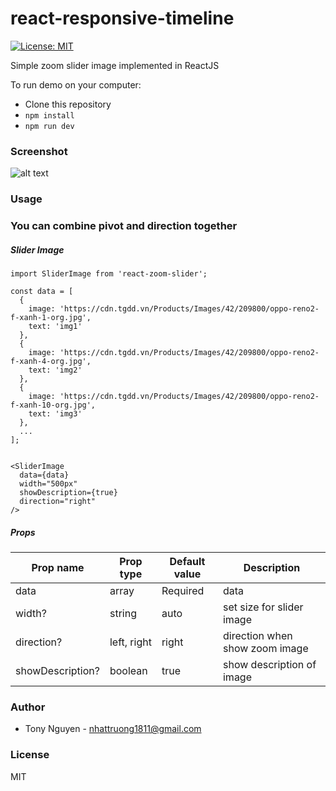 # react-responsive-timeline
<!-- [![dependency status][deps-svg]][deps-url]
[![dev dependency status][dev-deps-svg]][dev-deps-url] -->
[![License: MIT](https://img.shields.io/badge/License-MIT-yellow.svg)](https://opensource.org/licenses/MIT)


Simple zoom slider image implemented in ReactJS

To run demo on your computer:
  - Clone this repository
  - `npm install`
  - `npm run dev`

### Screenshot


![alt text](https://raw.githubusercontent.com/JSLancerTeam/react-responsive-timeline/master/images/demo.gif)

### Usage


### You can combine pivot and direction together

##### Slider Image
```
import SliderImage from 'react-zoom-slider';

const data = [
  {
    image: 'https://cdn.tgdd.vn/Products/Images/42/209800/oppo-reno2-f-xanh-1-org.jpg',
    text: 'img1'
  },
  {
    image: 'https://cdn.tgdd.vn/Products/Images/42/209800/oppo-reno2-f-xanh-4-org.jpg',
    text: 'img2'
  },
  {
    image: 'https://cdn.tgdd.vn/Products/Images/42/209800/oppo-reno2-f-xanh-10-org.jpg',
    text: 'img3'
  },
  ...
];


<SliderImage 
  data={data} 
  width="500px" 
  showDescription={true} 
  direction="right" 
/>
```


##### Props
|Prop name |Prop type|Default value|Description|
|---------|---------|-------------|-----------|
data | array | Required | data |
width? | string | auto | set size for slider image |
direction? | left, right | right | direction when show zoom image |
showDescription? | boolean | true | show description of image 

### Author
- Tony Nguyen - nhattruong1811@gmail.com

### License
MIT

[package-url]: https://npmjs.org/package/react-zoom-slider